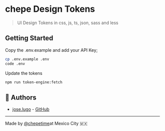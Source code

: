 # chepe Design Tokens

> UI Design Tokens in css, js, ts, json, sass and less

## Getting Started

Copy the .env.example and add your API Key;

```sh
cp .env.example .env
code .env
```

Update the tokens

```sh
npm run token-engine:fetch
```


## 🤺 Authors

- [jose.lugo](mailto:me@joselugo.dev) - [GitHub](https://github.com/chepetime)

---

Made by [@chepetime](https://github.com/chepetime)at  Mexico City 🇲🇽
